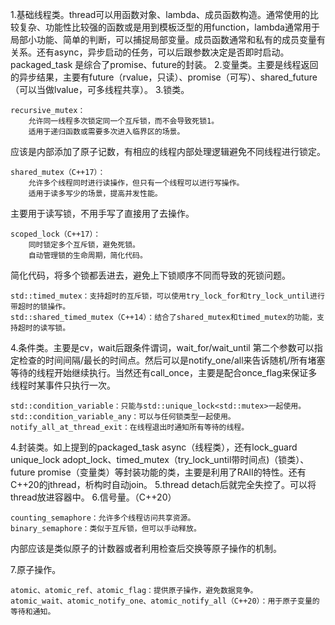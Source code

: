 1.基础线程类。thread可以用函数对象、lambda、成员函数构造。通常使用的比较复杂、功能性比较强的函数或是用到模板泛型的用function，lambda通常用于局部小功能、简单的判断，可以捕捉局部变量。成员函数通常和私有的成员变量有关系。还有async，异步启动的任务，可以后跟参数决定是否即时启动。packaged_task  是综合了promise、future的封装。
2.变量类。主要是线程返回的异步结果，主要有future（rvalue，只读）、promise（可写）、shared_future（可以当做lvalue，可多线程共享）。
3.锁类。

    recursive_mutex：
        允许同一线程多次锁定同一个互斥锁，而不会导致死锁1。
        适用于递归函数或需要多次进入临界区的场景。
应该是内部添加了原子记数，有相应的线程内部处理逻辑避免不同线程进行锁定。

    shared_mutex（C++17）：
        允许多个线程同时进行读操作，但只有一个线程可以进行写操作。
        适用于读多写少的场景，提高并发性能。
主要用于读写锁，不用手写了直接用了去操作。

    scoped_lock（C++17）：
        同时锁定多个互斥锁，避免死锁。
        自动管理锁的生命周期，简化代码。
简化代码，将多个锁都丢进去，避免上下锁顺序不同而导致的死锁问题。

    std::timed_mutex：支持超时的互斥锁，可以使用try_lock_for和try_lock_until进行带超时的锁操作。
    std::shared_timed_mutex（C++14）：结合了shared_mutex和timed_mutex的功能，支持超时的读写锁。

4.条件类。主要是cv，wait后跟条件谓词，wait_for/wait_until 第二个参数可以指定检查的时间间隔/最长的时间点。然后可以是notify_one/all来告诉随机/所有堵塞等待的线程开始继续执行。当然还有call_once，主要是配合once_flag来保证多线程时某事件只执行一次。

    std::condition_variable：只能与std::unique_lock<std::mutex>一起使用。
    std::condition_variable_any：可以与任何锁类型一起使用。
    notify_all_at_thread_exit：在线程退出时通知所有等待的线程。

4.封装类。如上提到的packaged_task  async（线程类），还有lock_guard    unique_lock adopt_lock、timed_mutex（try_lock_until带时间点)（锁类）、future  promise（变量类）等封装功能的类，主要是利用了RAII的特性。还有C++20的jthread，析构时自动join。
5.thread  detach后就完全失控了。可以将thread放进容器中。
6.信号量。（C++20）

    counting_semaphore：允许多个线程访问共享资源。
    binary_semaphore：类似于互斥锁，但可以手动释放。
内部应该是类似原子的计数器或者利用检查后交换等原子操作的机制。

7.原子操作。

    atomic、atomic_ref、atomic_flag：提供原子操作，避免数据竞争。
    atomic_wait、atomic_notify_one、atomic_notify_all（C++20）：用于原子变量的等待和通知。
